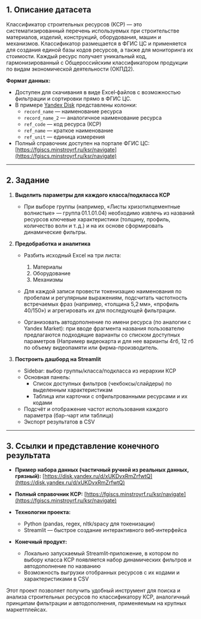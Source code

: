## 1. Описание датасета

Классификатор строительных ресурсов (КСР) — это систематизированный перечень используемых при строительстве материалов, изделий, конструкций, оборудования, машин и механизмов. Классификатор размещается в ФГИС ЦС и применяется для создания единой базы кодов ресурсов, а также для мониторинга их стоимости. Каждый ресурс получает уникальный код, гармонизированный с Общероссийским классификатором продукции по видам экономической деятельности (ОКПД2).

**Формат данных:**

* Доступен для скачивания в виде Excel‑файлов с возможностью фильтрации и сортировки прямо в ФГИС ЦС.
* В примере [Yandex Disk](https://disk.yandex.ru/d/xUKDvxRmZrfwtQ) представлены колонки:
  * `record_name` — наименование ресурса
  * `record_name_2` — аналогичное наименование ресурса
  * `ref_code` — код ресурса (КСР)
  * `ref_name` — краткое наименование
  * `ref_unit` — единица измерения
* Полный справочник доступен на портале ФГИС ЦС: [https://fgiscs.minstroyrf.ru/ksr/navigate](https://fgiscs.minstroyrf.ru/ksr/navigate)

---

## 2. Задание

1. **Выделить параметры для каждого класса/подкласса КСР**

   * При выборе группы (например, «Листы хризотилцементные волнистые» — группа 01.1.01.04) необходимо извлечь из названий ресурсов ключевые характеристики (толщину, профиль, количество волн и т. д.) и на их основе сформировать динамические фильтры.
2. **Предобработка и аналитика**

   * Разбить исходный Excel на три листа:

     1. Материалы
     2. Оборудование
     3. Механизмы
   * Для каждой записи провести токенизацию наименования по пробелам и регулярным выражениям, подсчитать частотность встречаемых фраз (например, «толщина 5,2 мм», «профиль 40/150») и агрегировать их для последующей фильтрации.
   * Организовать автодополнение по имени ресурса (по аналогии с Yandex Market): при вводе фрагмента названия пользователю предлагаются подходящие варианты со списком доступных параметров (Например видеокарта и для нее варианты 4гб, 12 гб по объему видеопамяти или фирма-производитель.
3. **Построить дашборд на Streamlit**

   * Sidebar: выбор группы/класса/подкласса из иерархии КСР
   * Основная панель:
     * Список доступных фильтров (чекбоксы/слайдеры) по выделенным характеристикам
     * Таблица или карточки с отфильтрованными ресурсами и их кодами
   * Подсчёт и отображение частот использования каждого параметра (бар-чарт или таблица)
   * Экспорт результатов в CSV

---

## 3. Ссылки и представление конечного результата

* **Пример набора данных (частичный ручной из реальных данных, грязный):**
  [https://disk.yandex.ru/d/xUKDvxRmZrfwtQ](https://disk.yandex.ru/d/xUKDvxRmZrfwtQ)
* **Полный справочник КСР:**
  [https://fgiscs.minstroyrf.ru/ksr/navigate](https://fgiscs.minstroyrf.ru/ksr/navigate)
* **Технологии проекта:**

  * Python (pandas, regex, nltk/spacy для токенизации)
  * Streamlit — быстрое создание интерактивного веб‑интерфейса
* **Конечный продукт:**

  * Локально запускаемый Streamlit‑приложение, в котором по выбору класса КСР появляется набор динамических фильтров и автодополнение по названию
  * Возможность выгрузки отобранных ресурсов с их кодами и характеристиками в CSV

Этот проект позволяет получить удобный инструмент для поиска и анализа строительных ресурсов по классификатору КСР, аналогичный принципам фильтрации и автодополнения, применяемым на крупных маркетплейсах.
